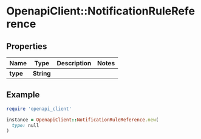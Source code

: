# OpenapiClient::NotificationRuleReference

## Properties

| Name | Type | Description | Notes |
| ---- | ---- | ----------- | ----- |
| **type** | **String** |  |  |

## Example

```ruby
require 'openapi_client'

instance = OpenapiClient::NotificationRuleReference.new(
  type: null
)
```

